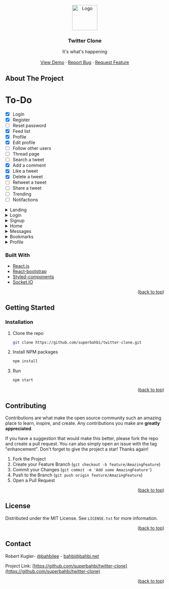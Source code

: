 <div id="top"></div>
<!--
*** Thanks for checking out the Best-README-Template. If you have a suggestion
*** that would make this better, please fork the repo and create a pull request
*** or simply open an issue with the tag "enhancement".
*** Don't forget to give the project a star!
*** Thanks again! Now go create something AMAZING! :D
-->

<!-- PROJECT SHIELDS -->
<!--
*** I'm using markdown "reference style" links for readability.
*** Reference links are enclosed in brackets [ ] instead of parentheses ( ).
*** See the bottom of this document for the declaration of the reference variables
*** for contributors-url, forks-url, etc. This is an optional, concise syntax you may use.
*** https://www.markdownguide.org/basic-syntax/#reference-style-links

[![Contributors][contributors-shield]][contributors-url]
[![Forks][forks-shield]][forks-url]
[![Stargazers][stars-shield]][stars-url]
[![Issues][issues-shield]][issues-url]
[![MIT License][license-shield]][license-url]
[![LinkedIn][linkedin-shield]][linkedin-url]
-->

<!-- PROJECT LOGO -->
<br />
<div align="center">
  <a href="https://github.com/superbahbi/twitter-clone">
    <img src="https://user-images.githubusercontent.com/1689092/179884503-fdd81c0c-24bf-4ea8-a18c-99cf72d3421e.svg" alt="Logo" width="80" height="80">
  </a>

<h3 align="center">Twitter Clone</h3>

  <p align="center">
    It's what's happening
    <br />
    <br />
    <a href="https://twitter.bahbi.net/">View Demo</a>
    ·
    <a href="https://github.com/superbahbi/twitter-clone/issues">Report Bug</a>
    ·
    <a href="https://github.com/superbahbi/twitter-clone/issues">Request Feature</a>
  </p>
</div>

<!-- ABOUT THE PROJECT -->

## About The Project

# To-Do

- [x] Login
- [x] Register
- [ ] Reset password
- [x] Feed list
- [x] Profile
- [x] Edit profile
- [ ] Follow other users
- [ ] Thread page
- [ ] Search a tweet
- [x] Add a comment
- [x] Like a tweet
- [x] Delete a tweet
- [ ] Retweet a tweet
- [ ] Share a tweet
- [ ] Trending
- [ ] Notifactions

<details>
<summary>Landing</summary>
<img width="800" src="https://user-images.githubusercontent.com/1689092/179886364-4bbf7973-4833-441f-b396-8ef2528c0471.png">
</details>
<details>
  <summary>Login</summary>
<img width="800" src="https://user-images.githubusercontent.com/1689092/179886480-7031dd43-44e4-42c4-9fa5-938ffb039d80.png">
</details>
<details>
  <summary>Signup</summary>
<img width="800" src="https://user-images.githubusercontent.com/1689092/179886552-a74be459-6179-4741-92af-afb3abe8c900.png">
</details>
<details>
<summary>Home</summary>
<img width="800" src="https://user-images.githubusercontent.com/1689092/179885579-936eb84d-bfd0-488d-8135-de5e6f73a5bc.png">
</details>
<details>
<summary>Messages</summary>
<img width="800" src="https://user-images.githubusercontent.com/1689092/179885240-2468f7f8-0a6a-4cfe-b04c-064b767a957a.png">
</details>
<details>
<summary>Bookmarks</summary>
<img width="800" src="https://user-images.githubusercontent.com/1689092/179885400-522931e5-a167-4e2d-ba7b-1d9ec8c938a3.png">
</details>
<details>
<summary>Profile</summary>
<img width="800" src="https://user-images.githubusercontent.com/1689092/179885501-8aa11964-ebb4-4213-9251-b7f435b99f73.png">
</details>

### Built With

- [React.js](https://reactjs.org/)
- [React-bootstrap](https://react-bootstrap.github.io/)
- [Styled-components](https://github.com/styled-components/styled-components)
- [Socket.IO](https://socket.io/)

<p align="right">(<a href="#top">back to top</a>)</p>

<!-- GETTING STARTED -->

## Getting Started

### Installation

1. Clone the repo
   ```sh
   git clone https://github.com/superbahbi/twitter-clone.git
   ```
2. Install NPM packages
   ```sh
   npm install
   ```
3. Run
   ```sh
   npm start
   ```

<p align="right">(<a href="#top">back to top</a>)</p>

<!-- CONTRIBUTING -->

## Contributing

Contributions are what make the open source community such an amazing place to learn, inspire, and create. Any contributions you make are **greatly appreciated**.

If you have a suggestion that would make this better, please fork the repo and create a pull request. You can also simply open an issue with the tag "enhancement".
Don't forget to give the project a star! Thanks again!

1. Fork the Project
2. Create your Feature Branch (`git checkout -b feature/AmazingFeature`)
3. Commit your Changes (`git commit -m 'Add some AmazingFeature'`)
4. Push to the Branch (`git push origin feature/AmazingFeature`)
5. Open a Pull Request

<p align="right">(<a href="#top">back to top</a>)</p>

<!-- LICENSE -->

## License

Distributed under the MIT License. See `LICENSE.txt` for more information.

<p align="right">(<a href="#top">back to top</a>)</p>

<!-- CONTACT -->

## Contact

Robert Kugler- [@bahbilee](https://twitter.com/bahbilee) - bahbi@bahbi.net

Project Link: [https://github.com/superbahbi/twitter-clone](https://github.com/superbahbi/twitter-clone)

<p align="right">(<a href="#top">back to top</a>)</p>

<!-- MARKDOWN LINKS & IMAGES -->
<!-- https://www.markdownguide.org/basic-syntax/#reference-style-links -->

[contributors-shield]: https://img.shields.io/github/contributors/github_username/repo_name.svg?style=for-the-badge
[contributors-url]: https://github.com/github_username/repo_name/graphs/contributors
[forks-shield]: https://img.shields.io/github/forks/github_username/repo_name.svg?style=for-the-badge
[forks-url]: https://github.com/github_username/repo_name/network/members
[stars-shield]: https://img.shields.io/github/stars/github_username/repo_name.svg?style=for-the-badge
[stars-url]: https://github.com/github_username/repo_name/stargazers
[issues-shield]: https://img.shields.io/github/issues/github_username/repo_name.svg?style=for-the-badge
[issues-url]: https://github.com/github_username/repo_name/issues
[license-shield]: https://img.shields.io/github/license/github_username/repo_name.svg?style=for-the-badge
[license-url]: https://github.com/github_username/repo_name/blob/master/LICENSE.txt
[linkedin-shield]: https://img.shields.io/badge/-LinkedIn-black.svg?style=for-the-badge&logo=linkedin&colorB=555
[linkedin-url]: https://linkedin.com/in/linkedin_username
[product-screenshot]: images/screenshot.png
